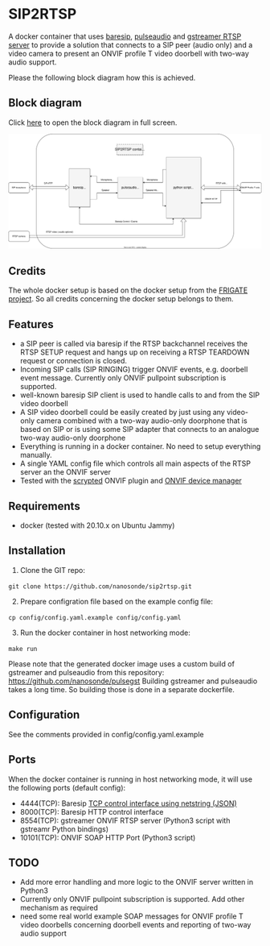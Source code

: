 # SIP2RTSP
A docker container that uses [baresip](https://github.com/baresip/baresip), [pulseaudio](https://www.freedesktop.org/wiki/Software/PulseAudio/) and [gstreamer RTSP server](https://gstreamer.freedesktop.org/documentation/gst-rtsp-server/rtsp-onvif-server.html?gi-language=python) to provide a solution that connects to a SIP peer (audio only) and a video camera to present an ONVIF profile T video doorbell with two-way audio support.

Please the following block diagram how this is achieved.


## Block diagram
Click [here](https://raw.githubusercontent.com/nanosonde/sip2rtsp/main/docs/sip2rtsp_block_diagram.svg) to open the block diagram in full screen.

![block_diagram](./docs/sip2rtsp_block_diagram.svg)

## Credits
The whole docker setup is based on the docker setup from the [FRIGATE project](https://github.com/blakeblackshear/frigate).
So all credits concerning the docker setup belongs to them.

## Features
* a SIP peer is called via baresip if the RTSP backchannel receives the RTSP SETUP request and hangs up on receiving a RTSP TEARDOWN request or connection is closed.
* Incoming SIP calls (SIP RINGING) trigger ONVIF events, e.g. doorbell event message. Currently only ONVIF pullpoint subscription is supported.
* well-known baresip SIP client is used to handle calls to and from the SIP video doorbell
* A SIP video doorbell could be easily created by just using any video-only camera combined with a two-way audio-only doorphone that is based on SIP or is using some SIP adapter that connects to an analogue two-way audio-only doorphone
* Everything is running in a docker container. No need to setup everything manually.
* A single YAML config file which controls all main aspects of the RTSP server an the ONVIF server
* Tested with the [scrypted](https://www.scrypted.app/) ONVIF plugin and [ONVIF device manager](https://sourceforge.net/projects/onvifdm/)

## Requirements

* docker (tested with 20.10.x on Ubuntu Jammy)

## Installation

1. Clone the GIT repo:

  `git clone https://github.com/nanosonde/sip2rtsp.git`

2. Prepare configration file based on the example config file:

  `cp config/config.yaml.example config/config.yaml`

3. Run the docker container in host networking mode:

  `make run`

Please note that the generated docker image uses a custom build of gstreamer and pulseaudio from this repository: https://github.com/nanosonde/pulsegst
Building gstreamer and pulseaudio takes a long time. So building those is done in a separate dockerfile.

## Configuration

See the comments provided in config/config.yaml.example

## Ports
When the docker container is running in host networking mode, it will use the following ports (default config):
* 4444(TCP): Baresip [TCP control interface using netstring (JSON)](https://github.com/baresip/baresip/blob/main/modules/ctrl_tcp/ctrl_tcp.c)
* 8000(TCP): Baresip HTTP control interface
* 8554(TCP): gstreamer ONVIF RTSP server (Python3 script with gstreamr Python bindings)
* 10101(TCP): ONVIF SOAP HTTP Port (Python3 script)

## TODO
* Add more error handling and more logic to the ONVIF server written in Python3
* Currently only ONVIF pullpoint subscription is supported. Add other mechanism as required
* need some real world example SOAP messages for ONVIF profile T video doorbells concerning doorbell events and reporting of two-way audio support
